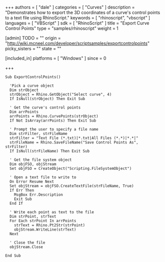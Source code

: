 +++
authors = [ "dale" ]
categories = [ "Curves" ]
description = "Demonstrates how to export the 3D coordinates of a curve's control points to a text file using RhinoScript."
keywords = [ "rhinoscript", "vbscript" ]
languages = [ "VBScript" ]
sdk = [ "RhinoScript" ]
title = "Export Curve Control Points"
type = "samples/rhinoscript"
weight = 1

[admin]
TODO = ""
origin = "http://wiki.mcneel.com/developer/scriptsamples/exportcontrolpoints"
picky_sisters = ""
state = ""

[included_in]
platforms = [ "Windows" ]
since = 0

+++

```vbnet
Sub ExportControlPoints()

  'Pick a curve object
  Dim strObject
  strObject = Rhino.GetObject("Select curve", 4)
  If IsNull(strObject) Then Exit Sub

  ' Get the curve's control points
  Dim arrPoints
  arrPoints = Rhino.CurvePoints(strObject)
  If Not IsArray(arrPoints) Then Exit Sub

  ' Prompt the user to specify a file name    
  Dim strFilter, strFileName
  strFilter = "Text File (*.txt)|*.txt|All Files (*.*)|*.*|"
  strFileName = Rhino.SaveFileName("Save Control Points As", strFilter)
  If IsNull(strFileName) Then Exit Sub

  ' Get the file system object
  Dim objFSO, objStream
  Set objFSO = CreateObject("Scripting.FileSystemObject")

  ' Open a text file to write to
  On Error Resume Next
  Set objStream = objFSO.CreateTextFile(strFileName, True)
  If Err Then
    MsgBox Err.Description
    Exit Sub
  End If

  ' Write each point as text to the file
  Dim strPoint, strText
  For Each strPoint In arrPoints
    strText = Rhino.Pt2Str(strPoint)
    objStream.WriteLine(strText)
  Next

  ' Close the file
  objStream.Close

End Sub
```
